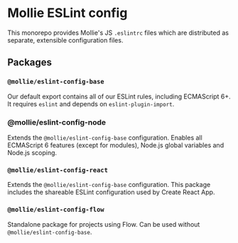 # Mollie ESLint config

This monorepo provides Mollie's JS `.eslintrc` files which are distributed as separate, extensible configuration files.

## Packages

### `@mollie/eslint-config-base`
Our default export contains all of our ESLint rules, including ECMAScript 6+. It requires `eslint` and depends on `eslint-plugin-import`.

### @mollie/eslint-config-node
Extends the `@mollie/eslint-config-base` configuration. Enables all ECMAScript 6 features (except for modules), Node.js global variables and Node.js scoping.

### `@mollie/eslint-config-react`
Extends the `@mollie/eslint-config-base` configuration. This package includes the shareable ESLint configuration used by Create React App.

### `@mollie/eslint-config-flow`
Standalone package for projects using Flow. Can be used without `@mollie/eslint-config-base`.
